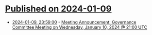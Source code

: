 # [Published on 2024-01-09](index.md)

* [2024-01-09, 23:59:00](https://soylentnews.org/meta/article.pl?sid=24/01/09/2344220&from=rss) - [Meeting Announcement: Governance Committee Meeting on Wednesday, January 10, 2024 @ 21:00 UTC](https://soylentnews.org/meta/article.pl?sid=24/01/09/2344220&from=rss)

